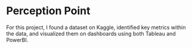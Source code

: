 # Perception Point
For this project, I found a dataset on Kaggle, identified key metrics within the data, and visualized them on dashboards using both Tableau and PowerBI.
